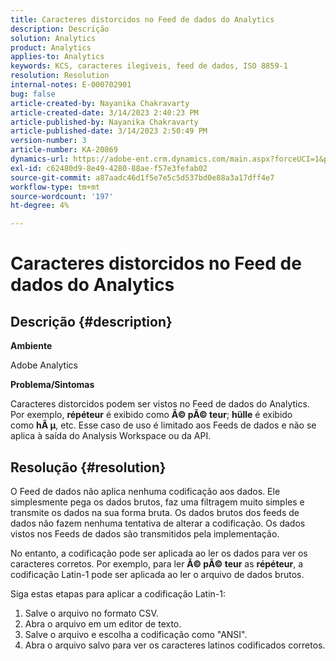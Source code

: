 ```yaml
---
title: Caracteres distorcidos no Feed de dados do Analytics
description: Descrição
solution: Analytics
product: Analytics
applies-to: Analytics
keywords: KCS, caracteres ilegíveis, feed de dados, ISO 8859-1
resolution: Resolution
internal-notes: E-000702901
bug: false
article-created-by: Nayanika Chakravarty
article-created-date: 3/14/2023 2:40:23 PM
article-published-by: Nayanika Chakravarty
article-published-date: 3/14/2023 2:50:49 PM
version-number: 3
article-number: KA-20869
dynamics-url: https://adobe-ent.crm.dynamics.com/main.aspx?forceUCI=1&pagetype=entityrecord&etn=knowledgearticle&id=635a4c26-76c2-ed11-83ff-6045bd006a22
exl-id: c62480d9-8e49-4280-88ae-f57e3fefab02
source-git-commit: a87aadc46d1f5e7e5c5d537bd0e88a3a17dff4e7
workflow-type: tm+mt
source-wordcount: '197'
ht-degree: 4%

---
```


# Caracteres distorcidos no Feed de dados do Analytics

## Descrição {#description}


<b>Ambiente</b>

Adobe Analytics

<b>Problema/Sintomas</b>

Caracteres distorcidos podem ser vistos no Feed de dados do Analytics. Por exemplo, <b>répéteur</b> é exibido como <b>Ã© pÃ© teur</b>; <b>hülle</b> é exibido como <b>hÃ µ</b>, etc. Esse caso de uso é limitado aos Feeds de dados e não se aplica à saída do Analysis Workspace ou da API.


## Resolução {#resolution}


O Feed de dados não aplica nenhuma codificação aos dados. Ele simplesmente pega os dados brutos, faz uma filtragem muito simples e transmite os dados na sua forma bruta. Os dados brutos dos feeds de dados não fazem nenhuma tentativa de alterar a codificação. Os dados vistos nos Feeds de dados são transmitidos pela implementação.

No entanto, a codificação pode ser aplicada ao ler os dados para ver os caracteres corretos. Por exemplo, para ler <b>Ã© pÃ© teur</b> as <b>répéteur</b>, a codificação Latin-1 pode ser aplicada ao ler o arquivo de dados brutos.

Siga estas etapas para aplicar a codificação Latin-1:

1. Salve o arquivo no formato CSV.
2. Abra o arquivo em um editor de texto.
3. Salve o arquivo e escolha a codificação como &quot;ANSI&quot;.
4. Abra o arquivo salvo para ver os caracteres latinos codificados corretos.
